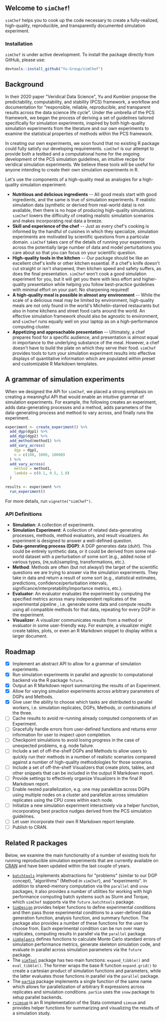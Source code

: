 ## Welcome to `simChef`!

`simChef` helps you to cook up the code necessary to create a fully-realized,
high-quality, reproducible, and transparently documented simulation experiment.

### Installation

`simChef` is under active development. To install the package directly from
GitHub, please use:

```r
devtools::install_github("Yu-Group/simChef")
```

## Background

In their 2020 paper "Veridical Data Science", Yu and Kumbier propose the
predictability, computability, and stability (PCS) framework, a workflow and
documentation for "responsible, reliable, reproducible, and transparent results
across the data science life cycle". Under the umbrella of the PCS framework, we
began the process of deriving a set of guidelines tailored specifically for
simulation experiments, inspired by both high-quality simulation experiments
from the literature and our own experiments to examine the statistical
properties of methods within the PCS framework.

In creating our own experiments, we soon found that no existing R package could
fully satisfy our developing requirements. `simChef` is our attempt to provide
both a testbed and a computational home for the ongoing development of the PCS
simulation guidelines, an intuitive recipe for veridical simulation experiments.
We believe these tools will be useful for anyone intending to create their own
simulation experiments in R.

Let's use the components of a high-quality meal as analogies for a high-quality
simulation experiment:

- **Nutritious and delicious ingredients** -- All good meals start with good
  ingredients, and the same is true of simulation experiments. If realistic
  simulation data (synthetic or derived from real-world data) is not available,
  then there is no hope of producing high-quality simulations. `simChef` lowers
  the difficulty of creating realistic simulation scenarios and makes
  incorporating real data a breeze.
- **Skill and experience of the chef** -- Just as every chef's cooking is
  informed by the handful of cuisines in which they specialize, simulation
  experiments are motivated by scientific questions from a particular domain.
  `simChef` takes care of the details of running your experiments across the
  potentially large number of data and model perturbations you care about so
  that you can focus on your scientific question.
- **High-quality tools in the kitchen** -- Our package should be like an
  excellent chef's knife or other kitchen essential. If a chef's knife doesn't
  cut straight or isn't sharpened, then kitchen speed and safety suffers, as
  does the final presentation. `simChef` won't cook a good simulation experiment
  for you, but it will get you there with less effort and higher-quality
  presentation while helping you follow best-practice guidelines with minimal
  effort on your part. No sharpening required!
- **A high-quality meal is possible in almost any environment** -- While the
  scale of a delicious meal may be limited by environment, high-quality meals
  are not only found in the world's Michelin-starred restaurants but also in
  home kitchens and street food carts around the world. An effective simulation
  framework should also be agnostic to environment, and `simChef` runs equally
  well on your laptop as on a high-performance computing cluster.
- **Appetizing and approachable presentation** -- Ultimately, a chef prepares
  food for a specific audience, and presentation is almost equal in importance to
  the underlying substance of the meal. However, a chef doesn't have to build
  the plate on which they serve their food. `simChef` provides tools to turn
  your simulation experiment results into effective displays of quantitative
  information which are populated within preset and customizable R Markdown
  templates.

## A grammar of simulation experiments

When we designed the API for `simChef`, we placed a strong emphasis on creating
a meaningful API that would enable an intuitive grammar of simulation
experiments. For example, the following creates an experiment, adds
data-generating processes and a method, adds parameters of the data-generating
process and method to vary across, and finally runs the experiment.

```r
experiment <- create_experiment() %>%
  add_dgp(dgp1) %>%
  add_dgp(dgp2) %>%
  add_method(method1) %>%
  add_vary_across(
    dgp = dgp1,
    n = c(100, 1000, 10000)
  ) %>%
  add_vary_across(
    method = method1,
    lambda = c(0.1, 0.5, 1.0)
  )

results <- experiment %>%
  run_experiment()
```

For more details, run `vignette("simChef")`.

### API Definitions

- **Simulation**: A collection of experiments.
- **Simulation Experiment**: A collection of related data-generating processes,
  methods, method evaluators, and result visualizers. An experiment is designed
  to answer a well-defined question.
- **Data-generating process (DGP)**: A DGP generates data (duh!). This could be
  entirely synthetic data, or it could be derived from some real-world dataset
  with a perturbation of some sort (e.g., added noise of various types,
  {re,sub}sampling, transformations, etc.).
- **Method**: Methods are often (but not always!) the target of the scientific
  questions we are trying to answer via the simulation experiments. They take in
  data and return a result of some sort (e.g., statistical estimates,
  predictions, confidence/perturbation intervals,
  significance/interpretability/importance metrics, etc.).
- **Evaluator**: An evaluator evaluates the experiment by computing the
  specified metrics across many independent replicates of the experimental
  pipeline , i.e. generate some data and compute results using all compatible
  methods for that data, repeating for every DGP in the experiment.
- **Visualizer**: A visualizer communicates results from a method or evaluator
  in some user-friendly way. For example, a visualizer might create tables,
  plots, or even an R Markdown snippet to display within a larger document.

## Roadmap

- [x] Implement an abstract API to allow for a grammar of simulation
      experiments.
- [x] Run simulation experiments in parallel and agnostic to computational
      backend via the R package `future`.
- [x] Output an R Markdown report summarizing the results of an Experiment.
- [x] Allow for varying simulation experiments across arbitrary parameters of
      DGPs and Methods.
- [x] Give user the ability to choose which tasks are distributed to parallel
      workers, i.e. simulation replicates, DGPs, Methods, or combinations of the
      three.
- [ ] Cache results to avoid re-running already computed components of an
      Experiment.
- [ ] Gracefully handle errors from user-defined functions and returns error
      information for user to inspect upon completion.
- [ ] Checkpoint simulations to avoid losing progress in the case of unexpected
      problems, e.g. node failure.
- [ ] Include a set of off-the-shelf DGPs and Methods to allow users to quickly
      run their methods in a number of realistic scenarios compared against a
      number of high-quality methodologies for those scenarios.
- [ ] Include a set of off-the-shelf Visualizers that create plots, tables, and
      other snippets that can be included in the output R Markdown report.
- [ ] Provide settings to effectively organize Visualizers in the final R
      Markdown report.
- [ ] Enable nested parallelization, e.g. one may paralellize across DGPs using
      multiple nodes on a cluster and parallelize across simulation replicates
      using the CPU cores within each node.
- [ ] Initialize a new simulation experiment interactively via a helper
      function, incorporating best practice nudges derived from the PCS
      simulation guidelines.
- [ ] Let user incorporate their own R Markdown report template.
- [ ] Publish to CRAN.

## Related R packages

Below, we examine the main functionality of a number of existing tools for
running reproducible simulation experiments that are currently available on
[CRAN](https://cran.r-project.org/) and have been updated within the last couple
of years.

- [`batchtools`](https://mllg.github.io/batchtools/index.html) implements
  abstractions for "problems" (similar to our DGP concept), "algorithms" (Method
  in `simChef`), and "experiments". In addition to shared-memory computation via
  the `parallel` and `snow` packages, it also provides a number of utilities for
  working with high performance computing batch systems such as Slurm and
  Torque, which `simChef` supports via the `future.batchtools` package.
- [`SimDesign`](https://cran.r-project.org/web/packages/SimDesign/index.html)
  provides helper functions to define experimental conditions and then pass
  those experimental conditions to a user-defined data generation function,
  analysis function, and summary function. The package also provides a number of
  these functions for the user to choose from. Each experimental condition can
  be run over many replicates, computing results in parallel via the `parallel`
  package.
- [`simhelpers`](https://meghapsimatrix.github.io/simhelpers/index.html) defines
  functions to calculate Monte Carlo standard errors of simulation performance
  metrics, generate skeleton simulation code, and evaluate in parallel across
  simulation parameters via the `future` package.
- The [`simTool`](http://marselscheer.github.io/simTool/index.html) package has
  two main functions: `expand_tibble()` and `eval_tibble()`. The former wraps
  the base R function `expand.grid()` to create a cartesian product of
  simulation functions and parameters, while the latter evaluates those
  functions in parallel via the `parallel` package.
- The [`parSim`](https://github.com/SachaEpskamp/parSim) package implements a
  single function of the same name which allows for parallelization of arbitrary
  R expressions across replicates and simulation conditions. `parSim` uses the
  `snow` package to setup parallel backends.
- [`rsimsum`](https://ellessenne.github.io/rsimsum/index.html) is an R
  implementation of the Stata command `simsum` and provides helper functions for
  summarizing and visualizing the results of a simulation study.
